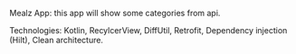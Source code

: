 Mealz App: 
  this app will show some categories from api.

Technologies: 
  Kotlin,
  RecylcerView,
  DiffUtil,
  Retrofit,
  Dependency injection (Hilt),
  Clean architecture.
